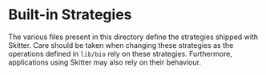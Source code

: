 # Built-in Strategies

The various files present in this directory define the strategies shipped with
Skitter. Care should be taken when changing these strategies as the operations
defined in `lib/bio` rely on these strategies. Furthermore, applications using
Skitter may also rely on their behaviour.

